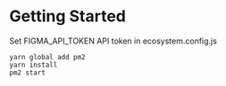 # Getting Started
Set FIGMA_API_TOKEN API token in ecosystem.config.js
```
yarn global add pm2
yarn install
pm2 start
```
